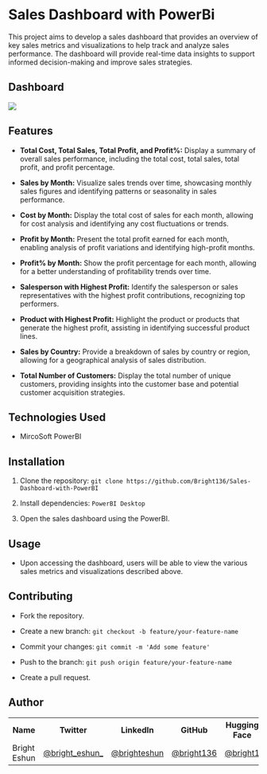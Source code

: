 # Sales Dashboard with PowerBi

This project aims to develop a sales dashboard that provides an overview of key sales metrics and visualizations to help track and analyze sales performance. The dashboard will provide real-time data insights to support informed decision-making and improve sales strategies.

## Dashboard

<img src="https://drive.google.com/uc?export=view&id=1nOdgo_2DY3UlSJf-Htd1RhEIaDAhajPB"/>

## Features

- **Total Cost, Total Sales, Total Profit, and Profit%:** Display a summary of overall sales performance, including the total cost, total sales, total profit, and profit percentage.

- **Sales by Month:** Visualize sales trends over time, showcasing monthly sales figures and identifying patterns or seasonality in sales performance.

- **Cost by Month:** Display the total cost of sales for each month, allowing for cost analysis and identifying any cost fluctuations or trends.

- **Profit by Month:** Present the total profit earned for each month, enabling analysis of profit variations and identifying high-profit months.

- **Profit% by Month:** Show the profit percentage for each month, allowing for a better understanding of profitability trends over time.

- **Salesperson with Highest Profit:** Identify the salesperson or sales representatives with the highest profit contributions, recognizing top performers.

- **Product with Highest Profit:** Highlight the product or products that generate the highest profit, assisting in identifying successful product lines.

- **Sales by Country:** Provide a breakdown of sales by country or region, allowing for a geographical analysis of sales distribution.

- **Total Number of Customers:** Display the total number of unique customers, providing insights into the customer base and potential customer acquisition strategies.

## Technologies Used

- MircoSoft PowerBI



## Installation

1. Clone the repository: `git clone https://github.com/Bright136/Sales-Dashboard-with-PowerBI`

2. Install dependencies: `PowerBI Desktop`

3. Open the sales dashboard using the PowerBI.

## Usage

- Upon accessing the dashboard, users will be able to view the various sales metrics and visualizations described above.



## Contributing

- Fork the repository.

- Create a new branch: `git checkout -b feature/your-feature-name`

- Commit your changes: `git commit -m 'Add some feature'`

- Push to the branch: `git push origin feature/your-feature-name`

- Create a pull request.



## Author

<table>
  <tr>
    <th>Name</th>
    <th>Twitter</th>
    <th>LinkedIn</th>
    <th>GitHub</th>
    <th>Hugging Face</th>
  </tr>
  <tr>
    <td>Bright Eshun</td>
    <td><a href="https://twitter.com/bright_eshun_">@bright_eshun_</a></td>
    <td><a href="https://www.linkedin.com/in/bright-eshun-9a8a51100/">@brighteshun</a></td>
    <td><a href="https://github.com/Bright136">@bright136</a></td>
    <td><a href="https://huggingface.co/bright1">@bright1</a></td>
  </tr>
</table>






